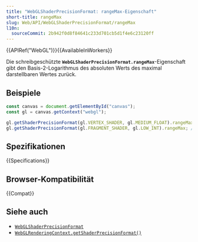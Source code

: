 ```yaml
---
title: "WebGLShaderPrecisionFormat: rangeMax-Eigenschaft"
short-title: rangeMax
slug: Web/API/WebGLShaderPrecisionFormat/rangeMax
l10n:
  sourceCommit: 2b942f0d8f84641c233d701cb5d1f4e6c23120ff
---
```


{{APIRef("WebGL")}}{{AvailableInWorkers}}

Die schreibgeschützte **`WebGLShaderPrecisionFormat.rangeMax`**-Eigenschaft gibt den Basis-2-Logarithmus des absoluten Werts des maximal darstellbaren Wertes zurück.

## Beispiele

```js
const canvas = document.getElementById("canvas");
const gl = canvas.getContext("webgl");

gl.getShaderPrecisionFormat(gl.VERTEX_SHADER, gl.MEDIUM_FLOAT).rangeMax; // 127
gl.getShaderPrecisionFormat(gl.FRAGMENT_SHADER, gl.LOW_INT).rangeMax; // 24
```

## Spezifikationen

{{Specifications}}

## Browser-Kompatibilität

{{Compat}}

## Siehe auch

- [`WebGLShaderPrecisionFormat`](/de/docs/Web/API/WebGLShaderPrecisionFormat)
- [`WebGLRenderingContext.getShaderPrecisionFormat()`](/de/docs/Web/API/WebGLRenderingContext/getShaderPrecisionFormat)
